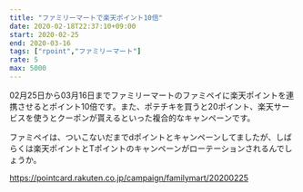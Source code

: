 ```yaml
---
title: "ファミリーマートで楽天ポイント10倍"
date: 2020-02-18T22:37:10+09:00
start: 2020-02-25
end: 2020-03-16
tags: ["rpoint","ファミリーマート"]
rate: 5
max: 5000
---
```


02月25日から03月16日までファミリーマートのファミペイに楽天ポイントを連携させるとポイント10倍です。また、ポテチキを買うと20ポイント、楽天サービスを使うとクーポンが貰えるといった複合的なキャンペーンです。

ファミペイは、ついこないだまでdポイントとキャンペーンしてましたが、しばらくは楽天ポイントとTポイントのキャンペーンがローテーションされるんでしょうか。

https://pointcard.rakuten.co.jp/campaign/familymart/20200225
